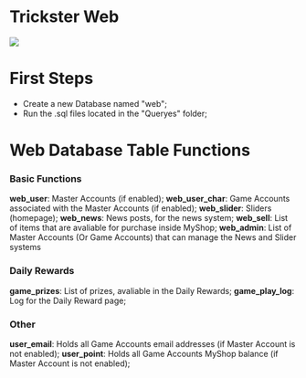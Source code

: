 # Trickster Web
![](https://forum.ragezone.com/attachments/sar27by-png.257629/)

# First Steps
- Create a new Database named "web";
- Run the .sql files located in the "Queryes" folder;

# Web Database Table Functions
### Basic Functions
**web_user**: Master Accounts (if enabled);
**web_user_char**: Game Accounts associated with the Master Accounts (if enabled);
**web_slider**: Sliders (homepage);
**web_news**: News posts, for the news system;
**web_sell**: List of items that are avaliable for purchase inside MyShop;
**web_admin**: List of Master Accounts (Or Game Accounts) that can manage the News and Slider systems

### Daily Rewards
**game_prizes**: List of prizes, avaliable in the Daily Rewards;
**game_play_log**: Log for the Daily Reward page;

### Other
**user_email**: Holds all Game Accounts email addresses (if Master Account is not enabled);
**user_point**: Holds all Game Accounts MyShop balance (if Master Account is not enabled);
